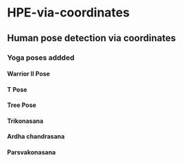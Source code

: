 # HPE-via-coordinates

## Human pose detection via coordinates 

### Yoga poses addded
#### Warrior II Pose
#### T Pose
#### Tree Pose
#### Trikonasana
#### Ardha chandrasana
#### Parsvakonasana
